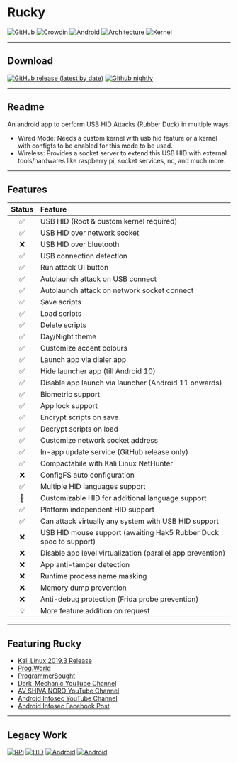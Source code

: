 # Rucky 
[![GitHub](https://img.shields.io/github/license/mayankmetha/Rucky)](https://github.com/mayankmetha/Rucky/blob/master/LICENSE)
[![Crowdin](https://badges.crowdin.net/rucky/localized.svg)](https://mayankmetha.github.io/Rucky/)
[![Android](https://img.shields.io/badge/android-6.x%2B-lightgrey)](https://github.com/mayankmetha/Rucky)
[![Architecture](https://img.shields.io/badge/architecture-Independent-blueviolet)](https://github.com/mayankmetha/Rucky)
[![Kernel](https://img.shields.io/badge/kernel-USB%20HID%20Patch%20Required-red)](https://github.com/mayankmetha/Rucky)

---

## Download
[![GitHub release (latest by date)](https://img.shields.io/github/v/release/mayankmetha/Rucky)](https://github.com/mayankmetha/Rucky/releases/latest)
[![Github nightly](https://img.shields.io/badge/nightly-v2.1%20(335)-blueviolet)](https://github.com/mayankmetha/Rucky/tree/master/docs/nightly)

---

## Readme
An android app to perform USB HID Attacks (Rubber Duck) in multiple ways:
- Wired Mode: Needs a custom kernel with usb hid feature or a kernel with configfs to be enabled for this mode to be used.
- Wireless: Provides a socket server to extend this USB HID with external tools/hardwares like raspberry pi, socket services, nc, and much more.

---

## Features 
Status| Feature
:---:| :---
✅| USB HID (Root & custom kernel required)
✅| USB HID over network socket
❌| USB HID over bluetooth
✅| USB connection detection
✅| Run attack UI button
✅| Autolaunch attack on USB connect
✅| Autolaunch attack on network socket connect
✅| Save scripts
✅| Load scripts
✅| Delete scripts
✅| Day/Night theme
✅| Customize accent colours
✅| Launch app via dialer app
✅| Hide launcher app (till Android 10)
✅| Disable app launch via launcher (Android 11 onwards)
✅| Biometric support
✅| App lock support
✅| Encrypt scripts on save
✅| Decrypt scripts on load
✅| Customize network socket address
✅| In-app update service (GitHub release only)
✅| Compactabile with Kali Linux NetHunter
❌| ConfigFS auto configuration
✅| Multiple HID languages support
🚧| Customizable HID for additional language support
✅| Platform independent HID support
✅| Can attack virtually any system with USB HID support
❌| USB HID mouse support (awaiting Hak5 Rubber Duck spec to support)
❌| Disable app level virtualization (parallel app prevention)
❌| App anti-tamper detection
❌| Runtime process name masking
❌| Memory dump prevention
❌| Anti-debug protection (Frida probe prevention)
💡| More feature addition on request

---

## Featuring Rucky
- [Kali Linux 2019.3 Release](https://www.kali.org/blog/kali-linux-2019-3-release/)
- [Prog.World](https://prog.world/kali-linux-nethunter-on-android-part-3-breaking-the-distance/)
- [ProgrammerSought](https://www.programmersought.com/article/30497171179/)
- [Dark_Mechanic YouTube Channel](https://youtu.be/ic-X-FCLNk8)
- [AV SHIVA NORO YouTube Channel](https://youtu.be/4clbu41cEQ0)
- [Android Infosec YouTube Channel](https://www.youtube.com/watch?v=_NDXzGPh_BQ)
- [Android Infosec Facebook Post](https://www.facebook.com/AndroidInfoSec/posts/4101537619869708)

---

## Legacy Work
[![RPi](https://img.shields.io/badge/Raspberry%20Pi-0%20W-maroon)](https://github.com/mayankmetha/Rucky-Ext-RPi)
[![HID](https://img.shields.io/badge/Project-Legacy%20HID-lightgreen)](https://github.com/mayankmetha/Rucky-Legacy-HID)
[![Android](https://img.shields.io/badge/android-4.4.x-green)](https://github.com/mayankmetha/Rucky/releases/tag/1.9)
[![Android](https://img.shields.io/badge/android-5.x-green)](https://github.com/mayankmetha/Rucky/releases/tag/1.9)
